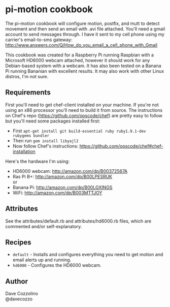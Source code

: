 pi-motion cookbook
==================
The pi-motion cookbook will configure motion, postfix, and mutt to detect movement and then send an email with .avi file attached. You'll need a gmail account to send messages through. I have it sent to my cell phone using my carrier's email-to-sms gateway: http://www.answers.com/Q/How_do_you_email_a_cell_phone_with_Gmail 

This cookbook was created for a Raspberry Pi running Raspbian with a Microsoft HD6000 webcam attached, however it should work for any Debian-based system with a webcam. It has also been tested on a Banana Pi running Bananian with excellent results. It may also work with other Linux distros, I'm not sure. 


Requirements
------------
First you'll need to get chef-client installed on your machine. If you're not using an x86 processor you'll need to build it from source. The instructions on Chef's repo (https://github.com/opscode/chef) are pretty easy to follow but you'll need some packages installed first:
* First `apt-get install git build-essential ruby ruby1.9.1-dev rubygems bundler` 
* Then run `gem install libyajl2`
* Now follow Chef's instructions: https://github.com/opscode/chef#chef-installation

Here's the hardware I'm using:
* HD6000 webcam: http://amazon.com/dp/B00372567A
* Ras Pi B+: http://amazon.com/dp/B00LPESRUK  
or 
* Banana Pi: http://amazon.com/dp/B00LGXINGS
* WiFi: http://amazon.com/dp/B003MTTJOY


Attributes
----------
See the attributes/default.rb and attributes/hd6000.rb files, which are commented and/or self-explanatory. 


Recipes
-------
* `default` - Installs and configures everything you need to get motion and email alerts up and running. 
* `hd6000` - Configures the HD6000 webcam. 


Author
------
Dave Cozzolino  
@davecozzo
